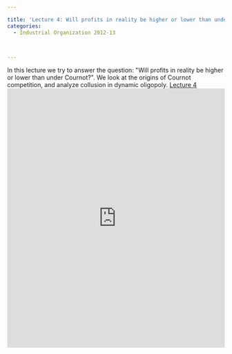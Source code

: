 ```yaml
---

title: 'Lecture 4: Will profits in reality be higher or lower than under Cournot?'
categories:
  - Industrial Organization 2012-13



---
```

In this lecture we try to answer the question: "Will profits in reality be higher or lower than under Cournot?". We look at the origins of Cournot competition, and analyze collusion in dynamic oligopoly.  <a title="View Lecture 4 on Scribd" href="https://www.scribd.com/doc/111209972/Lecture-4" >Lecture 4</a><iframe src="https://www.scribd.com/embeds/111209972/content?start_page=1&view_mode=scroll&access_key=key-2olzyq5jvvbvqfqabpxo" data-auto-height="true" data-aspect-ratio="1.33333333333333" scrolling="no" width="100%" height="600" frameborder="0"></iframe>